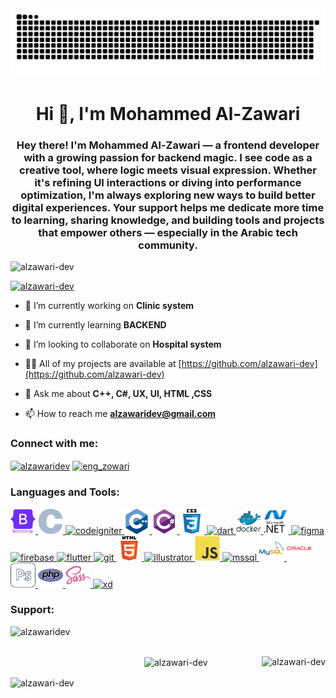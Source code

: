 <article class="markdown-body entry-content container-lg f5" itemprop="text"><themed-picture data-catalyst-inline="true" data-catalyst=""><picture>
  <source media="(prefers-color-scheme: dark)" srcset="https://raw.githubusercontent.com/HazemKhaled/hazemkhaled/refs/heads/output/github-contribution-grid-snake-dark.svg">
  <source media="(prefers-color-scheme: light)" srcset="https://raw.githubusercontent.com/HazemKhaled/hazemkhaled/refs/heads/output/github-contribution-grid-snake.svg">
  <img alt="github-snake" src="https://raw.githubusercontent.com/HazemKhaled/hazemkhaled/refs/heads/output/github-contribution-grid-snake.svg" style="visibility: visible; max-width: 100%;">
</picture></themed-picture>
</article>
<h1 align="center">Hi 👋, I'm Mohammed Al-Zawari</h1>
<h3 align="center">Hey there! I'm Mohammed Al-Zawari — a frontend developer with a growing passion for backend magic. I see code as a creative tool, where logic meets visual expression. Whether it's refining UI interactions or diving into performance optimization, I'm always exploring new ways to build better digital experiences. Your support helps me dedicate more time to learning, sharing knowledge, and building tools and projects that empower others — especially in the Arabic tech community.</h3>


<p align="left"> <img src="https://komarev.com/ghpvc/?username=alzawari-dev&label=Profile%20views&color=0e75b6&style=flat" alt="alzawari-dev" /> </p>

<p align="left"> <a href="https://github.com/ryo-ma/github-profile-trophy"><img src="https://github-profile-trophy.vercel.app/?username=alzawari-dev" alt="alzawari-dev" /></a> </p>

- 🔭 I’m currently working on **Clinic system**

- 🌱 I’m currently learning **BACKEND**

- 👯 I’m looking to collaborate on **Hospital system**

- 👨‍💻 All of my projects are available at [https://github.com/alzawari-dev](https://github.com/alzawari-dev)

- 💬 Ask me about **C++, C#, UX, UI, HTML ,CSS**

- 📫 How to reach me **alzawaridev@gmail.com**

<h3 align="left">Connect with me:</h3>
<p align="left">
<a href="https://dev.to/alzawaridev" target="blank"><img align="center" src="https://raw.githubusercontent.com/rahuldkjain/github-profile-readme-generator/master/src/images/icons/Social/devto.svg" alt="alzawaridev" height="30" width="40" /></a>
<a href="https://instagram.com/eng_zowari" target="blank"><img align="center" src="https://raw.githubusercontent.com/rahuldkjain/github-profile-readme-generator/master/src/images/icons/Social/instagram.svg" alt="eng_zowari" height="30" width="40" /></a>
</p>

<h3 align="left">Languages and Tools:</h3>
<p align="left"> <a href="https://getbootstrap.com" target="_blank" rel="noreferrer"> <img src="https://raw.githubusercontent.com/devicons/devicon/master/icons/bootstrap/bootstrap-plain-wordmark.svg" alt="bootstrap" width="40" height="40"/> </a> <a href="https://www.cprogramming.com/" target="_blank" rel="noreferrer"> <img src="https://raw.githubusercontent.com/devicons/devicon/master/icons/c/c-original.svg" alt="c" width="40" height="40"/> </a> <a href="https://codeigniter.com" target="_blank" rel="noreferrer"> <img src="https://cdn.worldvectorlogo.com/logos/codeigniter.svg" alt="codeigniter" width="40" height="40"/> </a> <a href="https://www.w3schools.com/cpp/" target="_blank" rel="noreferrer"> <img src="https://raw.githubusercontent.com/devicons/devicon/master/icons/cplusplus/cplusplus-original.svg" alt="cplusplus" width="40" height="40"/> </a> <a href="https://www.w3schools.com/cs/" target="_blank" rel="noreferrer"> <img src="https://raw.githubusercontent.com/devicons/devicon/master/icons/csharp/csharp-original.svg" alt="csharp" width="40" height="40"/> </a> <a href="https://www.w3schools.com/css/" target="_blank" rel="noreferrer"> <img src="https://raw.githubusercontent.com/devicons/devicon/master/icons/css3/css3-original-wordmark.svg" alt="css3" width="40" height="40"/> </a> <a href="https://dart.dev" target="_blank" rel="noreferrer"> <img src="https://www.vectorlogo.zone/logos/dartlang/dartlang-icon.svg" alt="dart" width="40" height="40"/> </a> <a href="https://www.docker.com/" target="_blank" rel="noreferrer"> <img src="https://raw.githubusercontent.com/devicons/devicon/master/icons/docker/docker-original-wordmark.svg" alt="docker" width="40" height="40"/> </a> <a href="https://dotnet.microsoft.com/" target="_blank" rel="noreferrer"> <img src="https://raw.githubusercontent.com/devicons/devicon/master/icons/dot-net/dot-net-original-wordmark.svg" alt="dotnet" width="40" height="40"/> </a> <a href="https://www.figma.com/" target="_blank" rel="noreferrer"> <img src="https://www.vectorlogo.zone/logos/figma/figma-icon.svg" alt="figma" width="40" height="40"/> </a> <a href="https://firebase.google.com/" target="_blank" rel="noreferrer"> <img src="https://www.vectorlogo.zone/logos/firebase/firebase-icon.svg" alt="firebase" width="40" height="40"/> </a> <a href="https://flutter.dev" target="_blank" rel="noreferrer"> <img src="https://www.vectorlogo.zone/logos/flutterio/flutterio-icon.svg" alt="flutter" width="40" height="40"/> </a> <a href="https://git-scm.com/" target="_blank" rel="noreferrer"> <img src="https://www.vectorlogo.zone/logos/git-scm/git-scm-icon.svg" alt="git" width="40" height="40"/> </a> <a href="https://www.w3.org/html/" target="_blank" rel="noreferrer"> <img src="https://raw.githubusercontent.com/devicons/devicon/master/icons/html5/html5-original-wordmark.svg" alt="html5" width="40" height="40"/> </a> <a href="https://www.adobe.com/in/products/illustrator.html" target="_blank" rel="noreferrer"> <img src="https://www.vectorlogo.zone/logos/adobe_illustrator/adobe_illustrator-icon.svg" alt="illustrator" width="40" height="40"/> </a> <a href="https://developer.mozilla.org/en-US/docs/Web/JavaScript" target="_blank" rel="noreferrer"> <img src="https://raw.githubusercontent.com/devicons/devicon/master/icons/javascript/javascript-original.svg" alt="javascript" width="40" height="40"/> </a> <a href="https://www.microsoft.com/en-us/sql-server" target="_blank" rel="noreferrer"> <img src="https://www.svgrepo.com/show/303229/microsoft-sql-server-logo.svg" alt="mssql" width="40" height="40"/> </a> <a href="https://www.mysql.com/" target="_blank" rel="noreferrer"> <img src="https://raw.githubusercontent.com/devicons/devicon/master/icons/mysql/mysql-original-wordmark.svg" alt="mysql" width="40" height="40"/> </a> <a href="https://www.oracle.com/" target="_blank" rel="noreferrer"> <img src="https://raw.githubusercontent.com/devicons/devicon/master/icons/oracle/oracle-original.svg" alt="oracle" width="40" height="40"/> </a> <a href="https://www.photoshop.com/en" target="_blank" rel="noreferrer"> <img src="https://raw.githubusercontent.com/devicons/devicon/master/icons/photoshop/photoshop-line.svg" alt="photoshop" width="40" height="40"/> </a> <a href="https://www.php.net" target="_blank" rel="noreferrer"> <img src="https://raw.githubusercontent.com/devicons/devicon/master/icons/php/php-original.svg" alt="php" width="40" height="40"/> </a> <a href="https://sass-lang.com" target="_blank" rel="noreferrer"> <img src="https://raw.githubusercontent.com/devicons/devicon/master/icons/sass/sass-original.svg" alt="sass" width="40" height="40"/> </a> <a href="https://www.adobe.com/products/xd.html" target="_blank" rel="noreferrer"> <img src="https://cdn.worldvectorlogo.com/logos/adobe-xd.svg" alt="xd" width="40" height="40"/> </a> </p>

<h3 align="left">Support:</h3>
<p><a href="https://www.buymeacoffee.com/alzawaridev"> <img align="left" src="https://cdn.buymeacoffee.com/buttons/v2/default-yellow.png" height="50" width="210" alt="alzawaridev" /></a></p><br><br>

<p><img align="right" src="https://github-readme-stats.vercel.app/api/top-langs?username=alzawari-dev&show_icons=true&locale=en&layout=compact" alt="alzawari-dev" /></p>

<p>&nbsp;<img align="center" src="https://github-readme-stats.vercel.app/api?username=alzawari-dev&show_icons=true&locale=en" alt="alzawari-dev" /></p>

<p><img align="center" src="https://github-readme-streak-stats.herokuapp.com/?user=alzawari-dev&" alt="alzawari-dev" /></p>

